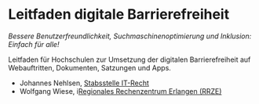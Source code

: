# Leitfaden digitale Barrierefreiheit
*Bessere Benutzerfreundlichkeit, Suchmaschinenoptimierung und Inklusion: Einfach für alle!*

Leitfaden für Hochschulen zur Umsetzung der digitalen Barrierefreiheit auf Webauftritten, Dokumenten, Satzungen und Apps.


- Johannes Nehlsen, [Stabsstelle IT-Recht](https://www.rz.uni-wuerzburg.de/dienste/it-recht/)
- Wolfgang Wiese, i[Regionales Rechenzentrum Erlangen (RRZE)](https://www.rrze.fau.de)

 

